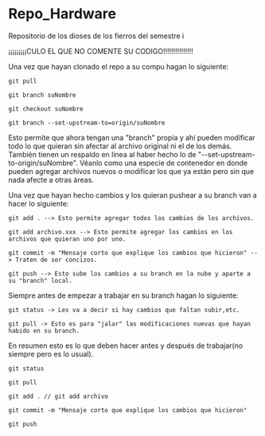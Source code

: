 # Repo_Hardware
Repositorio de los dioses de los fierros del semestre i

¡¡¡¡¡¡¡¡¡CULO EL QUE NO COMENTE SU CODIGO!!!!!!!!!!!!!!!

Una vez que hayan clonado el repo a su compu hagan lo siguiente:

    git pull

    git branch suNombre

    git checkout suNombre

    git branch --set-upstream-to=origin/suNombre

Esto permite que ahora tengan una "branch" propia y ahí pueden modificar todo lo que quieran sin
afectar al archivo original ni el de los demás. También tienen un respaldo en línea al haber hecho
lo de "--set-upstream-to-origin/suNombre".
Véanlo como una especie de contenedor en donde pueden agregar archivos nuevos o modificar los que 
ya están pero sin que nada afecte a otras áreas.


Una vez que hayan hecho cambios y los quieran pushear a su branch van a hacer lo siguiente:

    git add . --> Esto permite agregar todos los cambios de los archivos.

    git add archivo.xxx --> Esto permite agregar los cambios en los archivos que quieran uno por uno.

    git commit -m "Mensaje corto que explique los cambios que hicieron" --> Traten de ser concizos.

    git push --> Esto sube los cambios a su branch en la nube y aparte a su "branch" local.


Siempre antes de empezar a trabajar en su branch hagan lo siguiente:

    git status -> Les va a decir si hay cambios que faltan subir,etc.

    git pull -> Esto es para "jalar" las modificaciones nuevas que hayan habido en su branch.


En resumen esto es lo que deben hacer antes y después de trabajar(no siempre pero es lo usual).

    git status

    git pull

    git add . // git add archivo

    git commit -m "Mensaje corto que explique los cambios que hicieron"

    git push
